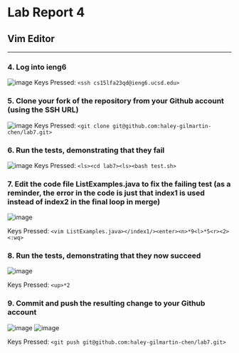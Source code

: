 # Lab Report 4
## Vim Editor
---
### 4. Log into ieng6
![image](https://github.com/haley-gilmartin-chen/cse15l-lab-reports/assets/147003402/0c78330d-ef12-40b1-bf54-48745eccf418)
Keys Pressed: 
`<ssh cs15lfa23qd@ieng6.ucsd.edu>`
### 5. Clone your fork of the repository from your Github account (using the SSH URL)
![image](https://github.com/haley-gilmartin-chen/cse15l-lab-reports/assets/147003402/9db7d28e-6230-4af2-9fa6-0d675f200f0a)
Keys Pressed:
`<git clone git@github.com:haley-gilmartin-chen/lab7.git>`
### 6. Run the tests, demonstrating that they fail
![image](https://github.com/haley-gilmartin-chen/cse15l-lab-reports/assets/147003402/97425472-2dc5-4c93-b6ab-78e8f01eedef)
Keys Pressed:
`<ls><cd lab7><ls><bash test.sh>`
### 7. Edit the code file ListExamples.java to fix the failing test (as a reminder, the error in the code is just that index1 is used instead of index2 in the final loop in merge)
![image](https://github.com/haley-gilmartin-chen/cse15l-lab-reports/assets/147003402/8fcb9fa2-72af-403e-a906-53f11e67261c)

Keys Pressed:
`<vim ListExamples.java></index1/><enter><n>*9<l>*5<r><2><:wq>`
### 8. Run the tests, demonstrating that they now succeed
![image](https://github.com/haley-gilmartin-chen/cse15l-lab-reports/assets/147003402/f331bcdc-718b-4034-849d-5144bd54a12f)

Keys Pressed:
`<up>*2`
### 9. Commit and push the resulting change to your Github account
![image](https://github.com/haley-gilmartin-chen/cse15l-lab-reports/assets/147003402/b8e765fa-72d1-44f7-9013-8c88c789f3ec)
![image](https://github.com/haley-gilmartin-chen/cse15l-lab-reports/assets/147003402/8afa2cd0-9dbe-4787-ae01-d1db6a2cee62)

Keys Pressed:
`<git push git@github.com:haley-gilmartin-chen/lab7.git>`

